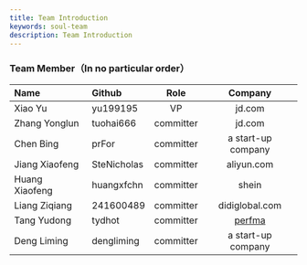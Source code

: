 ```yaml
---
title: Team Introduction
keywords: soul-team
description: Team Introduction
---
```


### Team Member（In no particular order）

 |Name                      | Github  |  Role   | Company  |
 |:------------------------ |:----- |:-------: |:-------:|
 |Xiao Yu                |yu199195 |  VP   | jd.com     |
 |Zhang Yonglun                |tuohai666 |  committer   | jd.com     |
 |Chen Bing                |prFor |  committer   | a start-up company     |
 |Jiang Xiaofeng                |SteNicholas |  committer   | aliyun.com    |
 |Huang Xiaofeng                |huangxfchn |  committer   | shein     | 
 |Liang Ziqiang                |241600489 |  committer   | didiglobal.com     | 
 |Tang Yudong                  |tydhot      |  committer   | [perfma](https://perfma.com/)       |
 |Deng Liming                  |dengliming |  committer   | a start-up company     | 